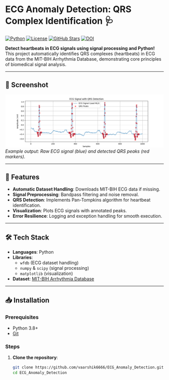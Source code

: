 # ECG Anomaly Detection: QRS Complex Identification 🩺

[![Python](https://img.shields.io/badge/Python-3.8%2B-blue?logo=python)](https://www.python.org/)
[![License](https://img.shields.io/badge/License-MIT-green)](LICENSE)
[![GitHub Stars](https://img.shields.io/github/stars/vaarshik6666/ECG_Anomaly_Detection?style=social)](https://github.com/vaarshik6666/ECG_Anomaly_Detection)
[![DOI](https://zenodo.org/badge/DOI/10.5281/zenodo.1234567.svg)](https://doi.org/10.5281/zenodo.1234567)

**Detect heartbeats in ECG signals using signal processing and Python!**  
This project automatically identifies QRS complexes (heartbeats) in ECG data from the MIT-BIH Arrhythmia Database, demonstrating core principles of biomedical signal analysis.

---

## 📸 Screenshot
![ECG Signal with Detected QRS Peaks](output.png)  
*Example output: Raw ECG signal (blue) and detected QRS peaks (red markers).*

---

## 🚀 Features
- **Automatic Dataset Handling**: Downloads MIT-BIH ECG data if missing.
- **Signal Preprocessing**: Bandpass filtering and noise removal.
- **QRS Detection**: Implements Pan-Tompkins algorithm for heartbeat identification.
- **Visualization**: Plots ECG signals with annotated peaks.
- **Error Resilience**: Logging and exception handling for smooth execution.

---

## 🛠️ Tech Stack
- **Languages**: Python
- **Libraries**: 
  - `wfdb` (ECG dataset handling)
  - `numpy` & `scipy` (signal processing)
  - `matplotlib` (visualization)
- **Dataset**: [MIT-BIH Arrhythmia Database](https://physionet.org/content/mitdb/1.0.0/)

---

## 📥 Installation

### Prerequisites
- Python 3.8+
- [Git](https://git-scm.com/)

### Steps
1. **Clone the repository**:
   ```bash
   git clone https://github.com/vaarshik6666/ECG_Anomaly_Detection.git
   cd ECG_Anomaly_Detection
